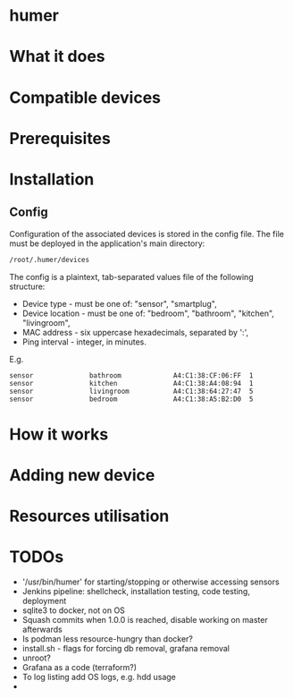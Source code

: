 # humer

# What it does

# Compatible devices

# Prerequisites

# Installation

## Config

Configuration of the associated devices is stored in the config file.
The file must be deployed in the application's main directory:

```bash
/root/.humer/devices
```

The config is a plaintext, tab-separated values file of the following structure:

* Device type - must be one of: "sensor", "smartplug",
* Device location - must be one of: "bedroom", "bathroom", "kitchen", "livingroom",
* MAC address - six uppercase hexadecimals, separated by ':',
* Ping interval - integer, in minutes.

E.g.

```text
sensor              bathroom             A4:C1:38:CF:06:FF  1
sensor              kitchen              A4:C1:38:A4:08:94  1
sensor              livingroom           A4:C1:38:64:27:47  5
sensor              bedroom              A4:C1:38:A5:B2:D0  5
```

# How it works

# Adding new device

# Resources utilisation

# TODOs

* '/usr/bin/humer' for starting/stopping or otherwise accessing sensors
* Jenkins pipeline: shellcheck, installation testing, code testing, deployment
* sqlite3 to docker, not on OS
* Squash commits when 1.0.0 is reached, disable working on master afterwards
* Is podman less resource-hungry than docker?
* install.sh - flags for forcing db removal, grafana removal
* unroot?
* Grafana as a code (terraform?)
* To log listing add OS logs, e.g. hdd usage
*  

